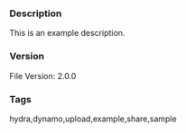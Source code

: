 ### Description
This is an example description.
### Version
File Version: 2.0.0
### Tags
hydra,dynamo,upload,example,share,sample